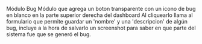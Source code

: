 Módulo Bug
Módulo que agrega un boton transparente con un icono de bug en blanco en la parte superior derecha del dashboard
Al cliquearlo llama al formulario que permite guardar un 'nombre' y una 'descripcion' de algún bug, incluye a la hora de salvarlo un
screenshot para saber en que parte del sistema fue que se generó el bug.
